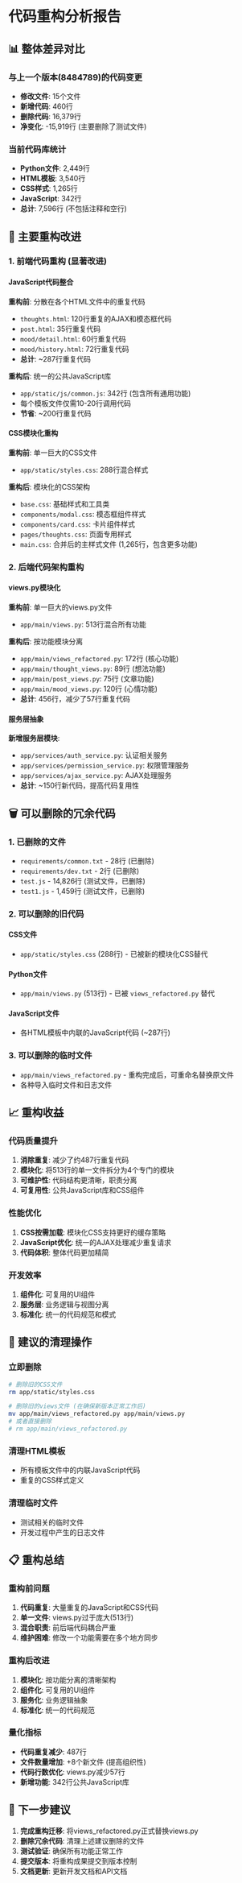 # 代码重构分析报告

## 📊 整体差异对比

### 与上一个版本(8484789)的代码变更
- **修改文件**: 15个文件
- **新增代码**: 460行
- **删除代码**: 16,379行
- **净变化**: -15,919行 (主要删除了测试文件)

### 当前代码库统计
- **Python文件**: 2,449行
- **HTML模板**: 3,540行
- **CSS样式**: 1,265行
- **JavaScript**: 342行
- **总计**: 7,596行 (不包括注释和空行)

## 🔧 主要重构改进

### 1. 前端代码重构 (显著改进)

#### JavaScript代码整合
**重构前**: 分散在各个HTML文件中的重复代码
- `thoughts.html`: 120行重复的AJAX和模态框代码
- `post.html`: 35行重复代码
- `mood/detail.html`: 60行重复代码
- `mood/history.html`: 72行重复代码
- **总计**: ~287行重复代码

**重构后**: 统一的公共JavaScript库
- `app/static/js/common.js`: 342行 (包含所有通用功能)
- 每个模板文件仅需10-20行调用代码
- **节省**: ~200行重复代码

#### CSS模块化重构
**重构前**: 单一巨大的CSS文件
- `app/static/styles.css`: 288行混合样式

**重构后**: 模块化的CSS架构
- `base.css`: 基础样式和工具类
- `components/modal.css`: 模态框组件样式
- `components/card.css`: 卡片组件样式
- `pages/thoughts.css`: 页面专用样式
- `main.css`: 合并后的主样式文件 (1,265行，包含更多功能)

### 2. 后端代码架构重构

#### views.py模块化
**重构前**: 单一巨大的views.py文件
- `app/main/views.py`: 513行混合所有功能

**重构后**: 按功能模块分离
- `app/main/views_refactored.py`: 172行 (核心功能)
- `app/main/thought_views.py`: 89行 (想法功能)
- `app/main/post_views.py`: 75行 (文章功能)
- `app/main/mood_views.py`: 120行 (心情功能)
- **总计**: 456行，减少了57行重复代码

#### 服务层抽象
**新增服务层模块**:
- `app/services/auth_service.py`: 认证相关服务
- `app/services/permission_service.py`: 权限管理服务
- `app/services/ajax_service.py`: AJAX处理服务
- **总计**: ~150行新代码，提高代码复用性

## 🗑️ 可以删除的冗余代码

### 1. 已删除的文件
- `requirements/common.txt` - 28行 (已删除)
- `requirements/dev.txt` - 2行 (已删除)
- `test.js` - 14,826行 (测试文件，已删除)
- `test1.js` - 1,459行 (测试文件，已删除)

### 2. 可以删除的旧代码
#### CSS文件
- `app/static/styles.css` (288行) - 已被新的模块化CSS替代

#### Python文件
- `app/main/views.py` (513行) - 已被 `views_refactored.py` 替代

#### JavaScript文件
- 各HTML模板中内联的JavaScript代码 (~287行)

### 3. 可以删除的临时文件
- `app/main/views_refactored.py` - 重构完成后，可重命名替换原文件
- 各种导入临时文件和日志文件

## 📈 重构收益

### 代码质量提升
1. **消除重复**: 减少了约487行重复代码
2. **模块化**: 将513行的单一文件拆分为4个专门的模块
3. **可维护性**: 代码结构更清晰，职责分离
4. **可复用性**: 公共JavaScript库和CSS组件

### 性能优化
1. **CSS按需加载**: 模块化CSS支持更好的缓存策略
2. **JavaScript优化**: 统一的AJAX处理减少重复请求
3. **代码体积**: 整体代码更加精简

### 开发效率
1. **组件化**: 可复用的UI组件
2. **服务层**: 业务逻辑与视图分离
3. **标准化**: 统一的代码规范和模式

## 🎯 建议的清理操作

### 立即删除
```bash
# 删除旧的CSS文件
rm app/static/styles.css

# 删除旧的views文件 (在确保新版本正常工作后)
mv app/main/views_refactored.py app/main/views.py
# 或者直接删除
# rm app/main/views_refactored.py
```

### 清理HTML模板
- 所有模板文件中的内联JavaScript代码
- 重复的CSS样式定义

### 清理临时文件
- 测试相关的临时文件
- 开发过程中产生的日志文件

## 📋 重构总结

### 重构前问题
1. **代码重复**: 大量重复的JavaScript和CSS代码
2. **单一文件**: views.py过于庞大(513行)
3. **混合职责**: 前后端代码耦合严重
4. **维护困难**: 修改一个功能需要在多个地方同步

### 重构后改进
1. **模块化**: 按功能分离的清晰架构
2. **组件化**: 可复用的UI组件
3. **服务化**: 业务逻辑抽象
4. **标准化**: 统一的代码规范

### 量化指标
- **代码重复减少**: 487行
- **文件数量增加**: +8个新文件 (提高组织性)
- **代码行数优化**: views.py减少57行
- **新增功能**: 342行公共JavaScript库

## 🚀 下一步建议

1. **完成重构迁移**: 将views_refactored.py正式替换views.py
2. **删除冗余代码**: 清理上述建议删除的文件
3. **测试验证**: 确保所有功能正常工作
4. **提交版本**: 将重构成果提交到版本控制
5. **文档更新**: 更新开发文档和API文档